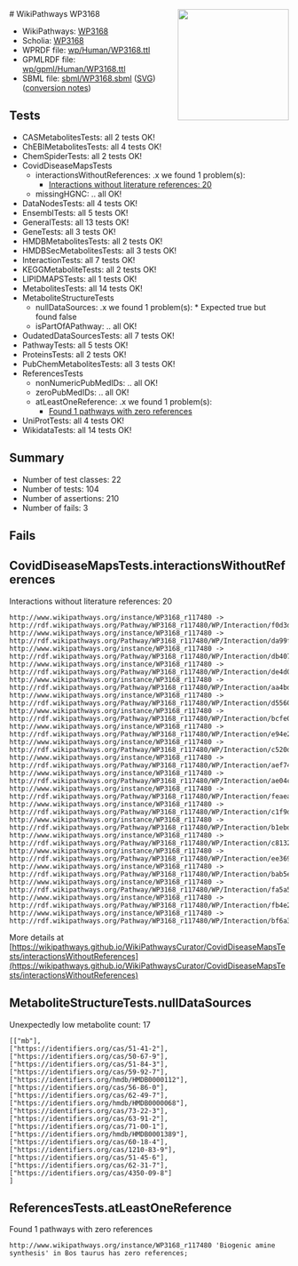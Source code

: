 <img style="float: right; width: 200px" src="../logo.png" />
# WikiPathways WP3168

* WikiPathways: [WP3168](https://identifiers.org/wikipathways:WP3168)
* Scholia: [WP3168](https://scholia.toolforge.org/wikipathways/WP3168)
* WPRDF file: [wp/Human/WP3168.ttl](../wp/Human/WP3168.ttl)
* GPMLRDF file: [wp/gpml/Human/WP3168.ttl](../wp/gpml/Human/WP3168.ttl)
* SBML file: [sbml/WP3168.sbml](../sbml/WP3168.sbml) ([SVG](../sbml/WP3168.svg)) ([conversion notes](../sbml/WP3168.txt))

## Tests
* CASMetabolitesTests: all 2 tests OK!
* ChEBIMetabolitesTests: all 4 tests OK!
* ChemSpiderTests: all 2 tests OK!
* CovidDiseaseMapsTests
    * interactionsWithoutReferences: .x we found 1 problem(s):
        * [Interactions without literature references: 20](#9701cd00)
    * missingHGNC: .. all OK!
* DataNodesTests: all 4 tests OK!
* EnsemblTests: all 5 tests OK!
* GeneralTests: all 13 tests OK!
* GeneTests: all 3 tests OK!
* HMDBMetabolitesTests: all 2 tests OK!
* HMDBSecMetabolitesTests: all 3 tests OK!
* InteractionTests: all 7 tests OK!
* KEGGMetaboliteTests: all 2 tests OK!
* LIPIDMAPSTests: all 1 tests OK!
* MetabolitesTests: all 14 tests OK!
* MetaboliteStructureTests
    * nullDataSources: .x we found 1 problem(s):
            * Expected true but found false
    * isPartOfAPathway: .. all OK!
* OudatedDataSourcesTests: all 7 tests OK!
* PathwayTests: all 5 tests OK!
* ProteinsTests: all 2 tests OK!
* PubChemMetabolitesTests: all 3 tests OK!
* ReferencesTests
    * nonNumericPubMedIDs: .. all OK!
    * zeroPubMedIDs: .. all OK!
    * atLeastOneReference: .x we found 1 problem(s):
        * [Found 1 pathways with zero references](#35eb778e)
* UniProtTests: all 4 tests OK!
* WikidataTests: all 14 tests OK!


## Summary

* Number of test classes: 22
* Number of tests: 104
* Number of assertions: 210
* Number of fails: 3

## Fails

<a name="9701cd00" />

## CovidDiseaseMapsTests.interactionsWithoutReferences

Interactions without literature references: 20
```
http://www.wikipathways.org/instance/WP3168_r117480 -> http://rdf.wikipathways.org/Pathway/WP3168_r117480/WP/Interaction/f0d3d
http://www.wikipathways.org/instance/WP3168_r117480 -> http://rdf.wikipathways.org/Pathway/WP3168_r117480/WP/Interaction/da99f
http://www.wikipathways.org/instance/WP3168_r117480 -> http://rdf.wikipathways.org/Pathway/WP3168_r117480/WP/Interaction/db407
http://www.wikipathways.org/instance/WP3168_r117480 -> http://rdf.wikipathways.org/Pathway/WP3168_r117480/WP/Interaction/de4d0
http://www.wikipathways.org/instance/WP3168_r117480 -> http://rdf.wikipathways.org/Pathway/WP3168_r117480/WP/Interaction/aa4bd
http://www.wikipathways.org/instance/WP3168_r117480 -> http://rdf.wikipathways.org/Pathway/WP3168_r117480/WP/Interaction/d5560
http://www.wikipathways.org/instance/WP3168_r117480 -> http://rdf.wikipathways.org/Pathway/WP3168_r117480/WP/Interaction/bcfe0
http://www.wikipathways.org/instance/WP3168_r117480 -> http://rdf.wikipathways.org/Pathway/WP3168_r117480/WP/Interaction/e94e2
http://www.wikipathways.org/instance/WP3168_r117480 -> http://rdf.wikipathways.org/Pathway/WP3168_r117480/WP/Interaction/c520d
http://www.wikipathways.org/instance/WP3168_r117480 -> http://rdf.wikipathways.org/Pathway/WP3168_r117480/WP/Interaction/aef74
http://www.wikipathways.org/instance/WP3168_r117480 -> http://rdf.wikipathways.org/Pathway/WP3168_r117480/WP/Interaction/ae04c
http://www.wikipathways.org/instance/WP3168_r117480 -> http://rdf.wikipathways.org/Pathway/WP3168_r117480/WP/Interaction/feaea
http://www.wikipathways.org/instance/WP3168_r117480 -> http://rdf.wikipathways.org/Pathway/WP3168_r117480/WP/Interaction/c1f9d
http://www.wikipathways.org/instance/WP3168_r117480 -> http://rdf.wikipathways.org/Pathway/WP3168_r117480/WP/Interaction/b1ebd
http://www.wikipathways.org/instance/WP3168_r117480 -> http://rdf.wikipathways.org/Pathway/WP3168_r117480/WP/Interaction/c8132
http://www.wikipathways.org/instance/WP3168_r117480 -> http://rdf.wikipathways.org/Pathway/WP3168_r117480/WP/Interaction/ee369
http://www.wikipathways.org/instance/WP3168_r117480 -> http://rdf.wikipathways.org/Pathway/WP3168_r117480/WP/Interaction/bab5e
http://www.wikipathways.org/instance/WP3168_r117480 -> http://rdf.wikipathways.org/Pathway/WP3168_r117480/WP/Interaction/fa5a5
http://www.wikipathways.org/instance/WP3168_r117480 -> http://rdf.wikipathways.org/Pathway/WP3168_r117480/WP/Interaction/fb4e2
http://www.wikipathways.org/instance/WP3168_r117480 -> http://rdf.wikipathways.org/Pathway/WP3168_r117480/WP/Interaction/bf6a3
```

More details at [https://wikipathways.github.io/WikiPathwaysCurator/CovidDiseaseMapsTests/interactionsWithoutReferences](https://wikipathways.github.io/WikiPathwaysCurator/CovidDiseaseMapsTests/interactionsWithoutReferences)

<a name="91904190" />

## MetaboliteStructureTests.nullDataSources

Unexpectedly low metabolite count: 17
```
[["mb"],
["https://identifiers.org/cas/51-41-2"],
["https://identifiers.org/cas/50-67-9"],
["https://identifiers.org/cas/51-84-3"],
["https://identifiers.org/cas/59-92-7"],
["https://identifiers.org/hmdb/HMDB0000112"],
["https://identifiers.org/cas/56-86-0"],
["https://identifiers.org/cas/62-49-7"],
["https://identifiers.org/hmdb/HMDB0000068"],
["https://identifiers.org/cas/73-22-3"],
["https://identifiers.org/cas/63-91-2"],
["https://identifiers.org/cas/71-00-1"],
["https://identifiers.org/hmdb/HMDB0001389"],
["https://identifiers.org/cas/60-18-4"],
["https://identifiers.org/cas/1210-83-9"],
["https://identifiers.org/cas/51-45-6"],
["https://identifiers.org/cas/62-31-7"],
["https://identifiers.org/cas/4350-09-8"]
]
```

<a name="35eb778e" />

## ReferencesTests.atLeastOneReference

Found 1 pathways with zero references
```
http://www.wikipathways.org/instance/WP3168_r117480 'Biogenic amine synthesis' in Bos taurus has zero references; 
```

